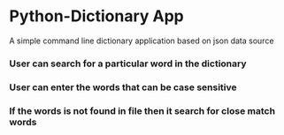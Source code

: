 # Python-Dictionary App

A simple command line dictionary application based on json data source 

### User can search for a particular word in the dictionary 
### User can enter the words that can be case sensitive 
### If the words is not found in file then it search for close match words

